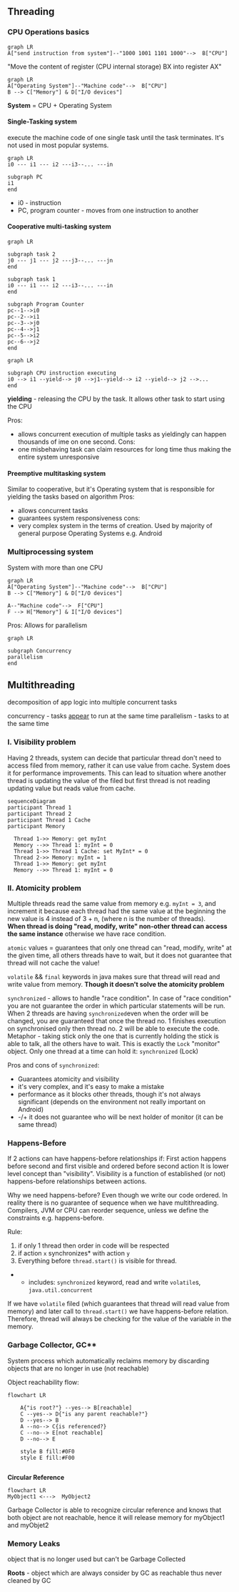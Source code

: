## Threading

### CPU Operations basics

``` mermaid
graph LR
A["send instruction from system"]--"1000 1001 1101 1000"-->  B["CPU"]
```

"Move the content of register (CPU internal storage) BX into register AX"

``` mermaid
graph LR
A["Operating System"]--"Machine code"-->  B["CPU"]
B --> C["Memory"] & D["I/O devices"]
```

**System** = CPU + Operating System

#### Single-Tasking system

execute the machine code of one single task until the task terminates.
It's not used in most popular systems.

``` mermaid
graph LR
i0 --- i1 --- i2 ---i3--... ---in

subgraph PC
i1
end
```

- i0 - instruction
- PC, program counter - moves from one instruction to another

#### Cooperative multi-tasking system

``` mermaid
graph LR

subgraph task 2
j0 --- j1 --- j2 ---j3--... ---jn
end

subgraph task 1
i0 --- i1 --- i2 ---i3--... ---in
end

subgraph Program Counter
pc--1-->i0
pc--2-->i1
pc--3-->j0
pc--4-->j1
pc--5-->i2
pc--6-->j2
end
```

```mermaid
graph LR

subgraph CPU instruction executing 
i0 --> i1 --yield--> j0 -->j1--yield--> i2 --yield--> j2 -->...
end
```

**yielding** - releasing the CPU by the task. It allows other task to start using the CPU

Pros:

- allows concurrent execution of multiple tasks as yieldingly can happen thousands of ime on one second.
  Cons:
- one misbehaving task can claim resources for long time thus making the entire system unresponsive

#### Preemptive multitasking system

Similar to cooperative, but it's Operating system that is responsible for yielding the tasks based on algorithm
Pros:

- allows concurrent tasks
- guarantees system responsiveness
  cons:
- very complex system in the terms of creation. Used by majority of general purpose Operating Systems e.g. Android

### Multiprocessing system

System with more than one CPU

``` mermaid
graph LR
A["Operating System"]--"Machine code"-->  B["CPU"]
B --> C["Memory"] & D["I/O devices"]

A--"Machine code"-->  F["CPU"]
F --> H["Memory"] & I["I/O devices"]
```

Pros:
Allows for parallelism

```mermaid
graph LR

subgraph Concurrency
parallelism
end
```

## Multithreading

decomposition of app logic into multiple concurrent tasks

concurrency - tasks <u>appear</u> to run at the same time
parallelism - tasks to at the same time

### I. Visibility problem

Having 2 threads, system can decide that particular thread don't need to access filed from memory,
rather it can use value from cache. System does it for performance improvements.
This can lead to situation where another thread is updating the value of the filed
but first thread is not reading updating value but reads value from cache.

``` mermaid
sequenceDiagram
participant Thread 1
participant Thread 2
participant Thread 1 Cache
participant Memory

  Thread 1->> Memory: get myInt
  Memory -->> Thread 1: myInt = 0
  Thread 1->> Thread 1 Cache: set MyInt* = 0
  Thread 2->> Memory: myInt = 1
  Thread 1->> Memory: get myInt
  Memory -->> Thread 1: myInt = 0
```

### II. Atomicity problem

Multiple threads read the same value from memory e.g. `myInt = 3`,
and increment it because each thread had the same value at the beginning the new value is 4
instead of 3 + n, (where n is the number of threads).<br>
**When thread is doing "read, modify, write" non-other thread can access the same instance**
otherwise we have race condition.

`atomic` values = guarantees that only one thread can "read, modify, write" at the given time,
all others threads have to wait, but it does not guarantee that thread will not cache the value!

`volatile` && `final` keywords in java makes sure that thread will read and write value from memory.
**Though it doesn't solve the atomicity problem**

`synchronized` - allows to handle "race condition".
In case of "race condition" you are not guarantee the order in which particular statements will be run.
When 2 threads are having `synchronized`even when the order will be changed,
you are guaranteed that once the thread no. 1 finishes execution on synchronised
only then thread no. 2 will be able to execute the code.
Metaphor - taking stick only the one that is currently holding the stick is able to talk,
all the others have to wait. This is exactly the `Lock` "monitor" object.
Only one thread at a time can hold it: `synchronized` (Lock)<br>

Pros and cons of `synchronized`:

- Guarantees atomicity and visibility
- it's very complex, and it's easy to make a mistake
- performance as it blocks other threads, though it's not always significant
  (depends on the environment not really important on Android)
- -/+ it does not guarantee who will be next holder of monitor (it can be same thread)

### Happens-Before

If 2 actions can have happens-before relationships if:
First action happens before second and first visible and ordered before second action
It is lower level concept than "visibility".
Visibility is a function of established (or not) happens-before relationships between actions.

Why we need happens-before?
Even though we write our code ordered.
In reality there is no guarantee of sequence when we have multithreading.
Compilers, JVM or CPU can reorder sequence, unless we define the constraints e.g. happens-before.

Rule:

1. if only 1 thread then order in code will be respected
2. if action `x` synchronizes* with action `y`
3. Everything before `thread.start()` is visible for thread.

*
    - includes: `synchronized` keyword, read and write `volatile`s, `java.util.concurrent`

If we have `volatile` filed (which guarantees that thread will read value from memory)
and later call to `thread.start()` we have happens-before relation.
Therefore, thread will always be checking for the value of the variable in the memory.

### Garbage Collector, GC**

System process which automatically reclaims memory by discarding objects
that are no longer in use (not reachable)

Object reachability flow:

```mermaid
flowchart LR

    A{"is root?"} --yes--> B[reachable]
    C --yes--> D{"is any parent reachable?"}
    D --yes--> B
    A --no--> C{is referenced?}
    C --no--> E[not reachable]
    D --no--> E
    
    style B fill:#0F0
    style E fill:#F00
    
```

**Circular Reference**

``` mermaid
flowchart LR
MyObject1 <--->  MyObject2
```

Garbage Collector is able to recognize circular reference and knows that both object are not reachable,
hence it will release memory for myObject1 and myObjet2

### Memory Leaks

object that is no longer used but can't be Garbage Collected

**Roots** - object which are always consider by GC as reachable thus never cleaned by GC